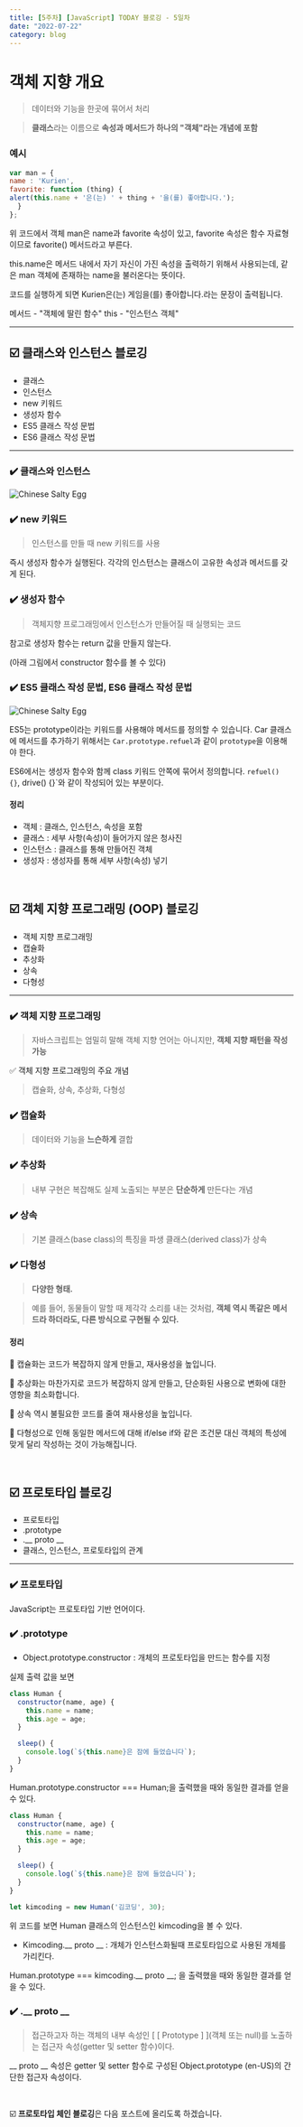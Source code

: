 ```yaml
---
title: [5주차] [JavaScript] TODAY 블로깅 - 5일차
date: "2022-07-22"
category: blog
---
```


# 객체 지향 개요
> 데이터와 기능을 한곳에 묶어서 처리

> **클래스**라는 이름으로 **속성과 메서드가 하나의 "객체"라는 개념에 포함**

### 예시
```js
var man = {
name : 'Kurien',
favorite: function (thing) {
alert(this.name + '은(는) ' + thing + '을(를) 좋아합니다.');
  }
};
```

위 코드에서 객체 man은 name과 favorite 속성이 있고, favorite 속성은 함수 자료형이므로 favorite() 메서드라고 부른다.

this.name은 메서드 내에서 자기 자신이 가진 속성을 출력하기 위해서 사용되는데, 같은 man 객체에 존재하는 name을 불러온다는 뜻이다.

코드를 실행하게 되면 Kurien은(는) 게임을(를) 좋아합니다.라는 문장이 출력됩니다.

메서드 - "객체에 딸린 함수"
this - "인스턴스 객체"

***

## ☑️ 클래스와 인스턴스 블로깅

* 클래스
* 인스턴스
* new 키워드
* 생성자 함수
* ES5 클래스 작성 문법
* ES6 클래스 작성 문법
***

### ✔️ 클래스와 인스턴스

![Chinese Salty Egg](./clin.PNG)

### ✔️ new 키워드

> 인스턴스를 만들 때 new 키워드를 사용

즉시 생성자 함수가 실행된다.
각각의 인스턴스는 클래스이 고유한 속성과 메서드를 갖게 된다.

### ✔️ 생성자 함수

> 객체지향 프로그래밍에서 인스턴스가 만들어질 때 실행되는 코드

참고로 생성자 함수는 return 값을 만들지 않는다.

(아래 그림에서 constructor 함수를 볼 수 있다)

### ✔️ ES5 클래스 작성 문법, ES6 클래스 작성 문법

![Chinese Salty Egg](./es56.PNG)

ES5는 prototype이라는 키워드를 사용해야 메서드를 정의할 수 있습니다. Car 클래스에 메서드를 추가하기 위해서는 `Car.prototype.refuel`과 같이 `prototype`을 이용해야 한다.

ES6에서는 생성자 함수와 함께 class 키워드 안쪽에 묶어서 정의합니다. `refuel() {}`, drive() {}`와 같이 작성되어 있는 부분이다.

#### 정리

* 객체 : 클래스, 인스턴스, 속성을 포함
* 클래스 : 세부 사항(속성)이 들어가지 않은 청사진
* 인스턴스 : 클래스를 통해 만들어진 객체
* 생성자 : 생성자를 통해 세부 사항(속성) 넣기

<br>

## ☑️ 객체 지향 프로그래밍 (OOP) 블로깅

* 객체 지향 프로그래밍
* 캡슐화
* 추상화
* 상속
* 다형성
***

### ✔️ 객체 지향 프로그래밍

> 자바스크립트는 엄밀히 말해 객체 지향 언어는 아니지만, **객체 지향 패턴을 작성 가능**

✅ 객체 지향 프로그래밍의 주요 개념
> 캡슐화, 상속, 추상화, 다형성

### ✔️ 캡슐화

> 데이터와 기능을 **느슨하게** 결합

### ✔️ 추상화

> 내부 구현은 복잡해도 실제 노출되는 부분은 **단순하게** 만든다는 개념

### ✔️ 상속

> 기본 클래스(base class)의 특징을 파생 클래스(derived class)가 상속

### ✔️ 다형성

> **다양한 형태.**

> 예를 들어, 동물들이 말할 때 제각각 소리를 내는 것처럼, **객체 역시 똑같은 메서드라 하더라도, 다른 방식으로 구현될 수 있다.**

#### 정리

🔹 캡슐화는 코드가 복잡하지 않게 만들고, 재사용성을 높입니다.

🔹 추상화는 마찬가지로 코드가 복잡하지 않게 만들고, 단순화된 사용으로 변화에 대한 영향을 최소화합니다.

🔹 상속 역시 불필요한 코드를 줄여 재사용성을 높입니다.

🔹 다형성으로 인해 동일한 메서드에 대해 if/else if와 같은 조건문 대신 객체의 특성에 맞게 달리 작성하는 것이 가능해집니다.

<br>

## ☑️ 프로토타입 블로깅

* 프로토타입
* .prototype
* .__ proto __
* 클래스, 인스턴스, 프로토타입의 관계
***

### ✔️ 프로토타입

JavaScript는 프로토타입 기반 언어이다.

### ✔️ .prototype

* Object.prototype.constructor : 개체의 프로토타입을 만드는 함수를 지정

실제 출력 값을 보면

```js
class Human {
  constructor(name, age) {
    this.name = name;
    this.age = age;
  }

  sleep() {
    console.log(`${this.name}은 잠에 들었습니다`);
  }
}
```
Human.prototype.constructor === Human;을 출력했을 때와 동일한 결과를 얻을 수 있다.

```js
class Human {
  constructor(name, age) {
    this.name = name;
    this.age = age;
  }

  sleep() {
    console.log(`${this.name}은 잠에 들었습니다`);
  }
}

let kimcoding = new Human('김코딩', 30);
```

위 코드를 보면  Human 클래스의 인스턴스인 kimcoding을 볼 수 있다.

* Kimcoding.__ proto __ : 개체가 인스턴스화될때 프로토타입으로 사용된 개체를 가리킨다.

Human.prototype === kimcoding.__ proto __; 을 출력했을 때와 동일한 결과를 얻을 수 있다.

### ✔️ .__ proto __

> 접근하고자 하는 객체의 내부 속성인 [  [ Prototype ]  ](객체 또는 null)를 노출하는 접근자 속성(getter 및 setter 함수)이다.

__ proto __ 속성은 getter 및 setter 함수로 구성된 Object.prototype (en-US)의 간단한 접근자 속성이다.

<br>

☑️ **프로토타입 체인 블로깅**은 다음 포스트에 올리도록 하겠습니다.